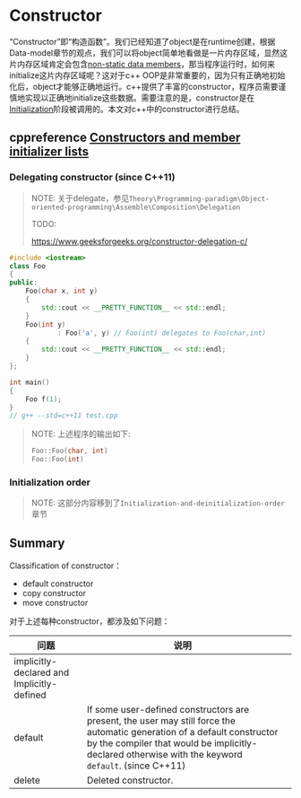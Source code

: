 # Constructor

“Constructor”即“构造函数”。我们已经知道了object是在runtime创建，根据Data-model章节的观点，我们可以将object简单地看做是一片内存区域，显然这片内存区域肯定会包含[non-static data members](https://en.cppreference.com/w/cpp/language/data_members)，那当程序运行时，如何来initialize这片内存区域呢？这对于c++ OOP是非常重要的，因为只有正确地初始化后，object才能够正确地运行。c++提供了丰富的constructor，程序员需要谨慎地实现以正确地initialize这些数据。需要注意的是，constructor是在[Initialization](https://en.cppreference.com/w/cpp/language/initialization)阶段被调用的。本文对c++中的constructor进行总结。



## cppreference [Constructors and member initializer lists](https://en.cppreference.com/w/cpp/language/initializer_list)



### Delegating constructor (since C++11)

> NOTE: 关于delegate，参见`Theory\Programming-paradigm\Object-oriented-programming\Assemble\Composition\Delegation`
>
> TODO:
>
> https://www.geeksforgeeks.org/constructor-delegation-c/

```c++
#include <iostream>
class Foo
{
public:
	Foo(char x, int y)
	{
		std::cout << __PRETTY_FUNCTION__ << std::endl;
	}
	Foo(int y)
			: Foo('a', y) // Foo(int) delegates to Foo(char,int)
	{
		std::cout << __PRETTY_FUNCTION__ << std::endl;
	}
};

int main()
{
	Foo f(1);
}
// g++ --std=c++11 test.cpp

```

> NOTE: 上述程序的输出如下:
>
> ```c++
> Foo::Foo(char, int)
> Foo::Foo(int)
> ```



### Initialization order

> NOTE: 这部分内容移到了`Initialization-and-deinitialization-order`章节

## Summary

Classification of constructor：

- default constructor
- copy constructor
- move constructor

对于上述每种constructor，都涉及如下问题：

| 问题                                       | 说明                                                         |      |
| ------------------------------------------ | ------------------------------------------------------------ | ---- |
| implicitly-declared and Implicitly-defined |                                                              |      |
| default                                    | If some user-defined constructors are present, the user may still force the automatic generation of a default constructor by the compiler that would be implicitly-declared otherwise with the keyword `default`. (since C++11) |      |
| delete                                     | Deleted constructor.                                         |      |


